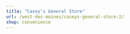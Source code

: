 ```yaml
---
title: "Casey's General Store"
url: /west-des-moines/caseys-general-store-2/
shop: convenience
---
```

